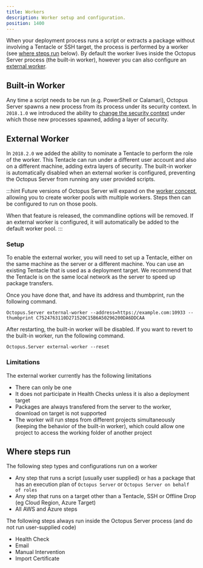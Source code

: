 ```yaml
---
title: Workers
description: Worker setup and configuration.
position: 1400
---
```


When your deployment process runs a script or extracts a package without involving a Tentacle or SSH target, the process is performed by a worker (see [where steps run](#where-steps-run) below). By default the worker lives inside the Octopus Server process (the built-in worker), however you can also configure an [external worker](#external-worker). 

## Built-in Worker

Any time a script needs to be run (e.g. PowerShell or Calamari), Octopus Server spawns a new process from its process under its security context. In `2018.1.0` we introduced the ability to [change the security context](/docs/administration/security/built-in-worker.md) under which those new processes spawned, adding a layer of security.

## External Worker

In `2018.2.0` we added the ability to nominate a Tentacle to perform the role of the worker. This Tentacle can run under a different user account and also on a different machine, adding extra layers of security. The built-in worker is automatically disabled when an external worker is configured, preventing the Octopus Server from running any user provided scripts.

:::hint
Future versions of Octopus Server will expand on the [worker concept](https://github.com/OctopusDeploy/Specs/blob/master/Workers/index.md), allowing you to create worker pools with multiple workers. Steps then can be configured to run on those pools.

When that feature is released, the commandline options will be removed. If an external worker is configured, it will automatically be added to the default worker pool.
:::

### Setup

To enable the external worker, you will need to set up a Tentacle, either on the same machine as the server or a different machine. You can use an existing Tentacle that is used as a deployment target. We recommend that the Tentacle is on the same local network as the server to speed up package transfers.

Once you have done that, and have its address and thumbprint, run the following command.

```
Octopus.Server external-worker --address=https://example.com:10933 --thumbprint C7524763110D271520C15B6A50296200DA6DDCAA
```

After restarting, the built-in worker will be disabled. If you want to revert to the built-in worker, run the following command.

```
Octopus.Server external-worker --reset
```

### Limitations
The external worker currently has the following limitations
- There can only be one
- It does not participate in Health Checks unless it is also a deployment target
- Packages are always transfered from the server to the worker, download on target is not supported
- The worker will run steps from different projects simultaneously (keeping the behavior of the built-in worker), which could allow one project to access the working folder of another project 

## Where steps run
The following step types and configurations run on a worker
- Any step that runs a script (usually user supplied) or has a package that has an execution plan of `Octopus Server` or `Octopus Server on behalf of roles`
- Any step that runs on a target other than a Tentacle, SSH or Offline Drop (eg Cloud Region, Azure Target)
- All AWS and Azure steps

The following steps always run inside the Octopus Server process (and do not run user-supplied code)
- Health Check
- Email
- Manual Intervention
- Import Certificate
